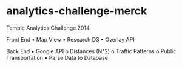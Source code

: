 analytics-challenge-merck
=========================

Temple Analytics Challenge 2014


Front End
•	Map View
•	Research D3
•	Overlay API

Back End
•	Google API
o	Distances (N^2)
o	Traffic Patterns
o	Public Transportation
•	Parse Data to Database
